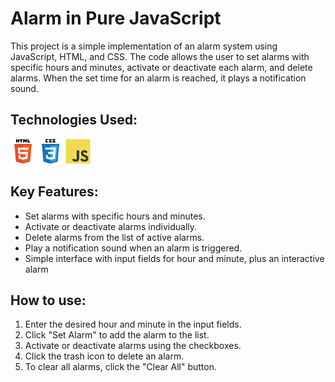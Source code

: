 # Alarm in Pure JavaScript

This project is a simple implementation of an alarm system using JavaScript, HTML, and CSS. The code allows the user to set alarms with specific hours and minutes, activate or deactivate each alarm, and delete alarms. When the set time for an alarm is reached, it plays a notification sound.

## Technologies Used:
<span><img src="https://raw.githubusercontent.com/devicons/devicon/master/icons/html5/html5-original-wordmark.svg" alt="HTML5 Logo" width="40"/></span>
<span><img src="https://raw.githubusercontent.com/devicons/devicon/master/icons/css3/css3-original-wordmark.svg" alt="CSS3 Logo" width="40"/></span>
<span><img src="https://raw.githubusercontent.com/devicons/devicon/master/icons/javascript/javascript-original.svg" alt="JavaScript Logo" width="40"/></span>


## Key Features:
- Set alarms with specific hours and minutes.
- Activate or deactivate alarms individually.
- Delete alarms from the list of active alarms.
- Play a notification sound when an alarm is triggered.
- Simple interface with input fields for hour and minute, plus an interactive alarm

## How to use:
1. Enter the desired hour and minute in the input fields.
2. Click "Set Alarm" to add the alarm to the list.
3. Activate or deactivate alarms using the checkboxes.
4. Click the trash icon to delete an alarm.
5. To clear all alarms, click the "Clear All" button.
